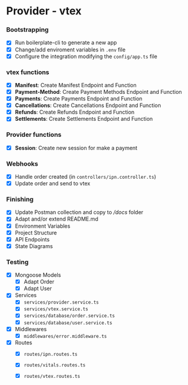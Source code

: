 # Provider - vtex
### Bootstrapping
- [X]  Run boilerplate-cli to generate a new app
- [X]  Change/add enviroment variables in `.env` file
- [X]  Configure the integration modifying the `config/app.ts`  file

### vtex functions
- [x]  **Manifest**: Create Manifest Endpoint and Function
- [x]  **Payment-Method**: Create Payment Methods Endpoint and Function
- [x]  **Payments**: Create Payments Endpoint and Function
- [x]  **Cancellations**: Create Cancellations Endpoint and Function
- [x]  **Refunds**: Create Refunds Endpoint and Function
- [x]  **Settlements**: Create Settlements Endpoint and Function

### Provider functions
- [x]  **Session**: Create new session for make a payment

### Webhooks
- [x]  Handle order created (in `controllers/ipn.controller.ts`)
- [x]  Update order and send to vtex

### Finishing
- [x]  Update Postman collection and copy to */docs* folder
- [x]  Adapt and/or extend README.md
  - [x]  Environment Variables
  - [x]  Project Structure
  - [x]  API Endpoints
  - [x]  State Diagrams

### Testing
- [x] Mongoose Models
  - [x] Adapt Order
  - [x] Adapt User
- [x] Services
  - [x] `services/provider.service.ts`
  - [x] `services/vtex.service.ts`
  - [x] `services/database/order.service.ts`
  - [x] `services/database/user.service.ts`
- [x] Middlewares
  - [x] `middlewares/error.middleware.ts`
- [x] Routes
  - [x] `routes/ipn.routes.ts`   
  - [x] `routes/vitals.routes.ts`
  - [x] `routes/vtex.routes.ts`
  